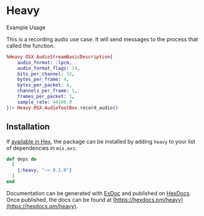 # Heavy


Example Usage

This is a recording audio use case. It will send messages to the process that 
called the function.
```elixir
%Heavy.OSX.AudioStreamBasicDescription{
    audio_format: :lpcm,
    audio_format_flags: 14,
    bits_per_channel: 32,
    bytes_per_frame: 4,
    bytes_per_packet: 4,
    channels_per_frame: 1,
    frames_per_packet: 1,
    sample_rate: 44100.0
}|> Heavy.OSX.AudioToolBox.record_audio()
```

## Installation

If [available in Hex](https://hex.pm/docs/publish), the package can be installed
by adding `heavy` to your list of dependencies in `mix.exs`:

```elixir
def deps do
  [
    {:heavy, "~> 0.1.0"}
  ]
end
```

Documentation can be generated with [ExDoc](https://github.com/elixir-lang/ex_doc)
and published on [HexDocs](https://hexdocs.pm). Once published, the docs can
be found at [https://hexdocs.pm/heavy](https://hexdocs.pm/heavy).

